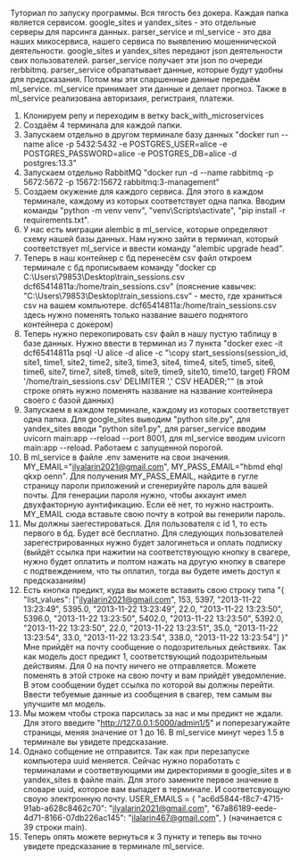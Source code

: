 Туториал по запуску программы. Вся тягость без докера.
Каждая папка является сервисом. google_sites и yandex_sites - это отдельные серверы для парсинга данных.
parser_service и ml_service - это два наших микосервиса, нашего сервиса по выявлению мошеннической деятельности.
google_sites и yandex_sites передают json деятельности свих пользователей. parser_service получает эти json по очереди rerbbitmq.
parser_service обрапатывает данные, которые будут удобны для предсказания. Потом мы эти спаршенные данные передаём ml_service.
ml_service принимает эти данные и делает прогноз. Также в ml_service реализована авторизаия, регистраия, платежи.
1. Клонируем репу и переходим в ветку back_with_microservices
2. Создаём 4 терминала для каждой папки.
3. Запускаем отдельно в другом терминале базу данных "docker run --name alice -p 5432:5432 -e POSTGRES_USER=alice -e POSTGRES_PASSWORD=alice -e POSTGRES_DB=alice -d postgres:13.3"
4. Запускаем отдельно RabbitMQ "docker run -d --name rabbitmq -p 5672:5672 -p 15672:15672 rabbitmq:3-management"
5. Создаем окужение для каждого сервиса. Для этого в каждом терминале, каждому из которых соответствует одна папка. Вводим команды  "python -m venv venv", "venv\Scripts\activate", "pip install -r requirements.txt".
6. У нас есть миграции alembic в ml_service, которые определяют схему нашей базы данных. Нам нужно зайти в терминал, который соответствует ml_service и ввести команду "alembic upgrade head".
7. Теперь в наш контейнер с бд перенесём csv файл откроем терминале с бд прописываем команду "docker cp C:\Users\79853\Desktop\train_sessions.csv dcf65414811a:/home/train_sessions.csv" (пояснение кавычек: "C:\Users\79853\Desktop\train_sessions.csv" - место, где храниться csv на вашем компьютере. dcf65414811a:/home/train_sessions.csv здесь нужно поменять только название вашего поднятого контейнера с докером)
8. Теперь нужно перекопировать csv файл в нашу пустую таблицу в базе данных. Нужно ввести в терминал из 7 пункта "docker exec -it dcf65414811a psql -U alice -d alice -c "\copy start_sessions(session_id, site1, time1, site2, time2, site3, time3, site4, time4, site5, time5, site6, time6, site7, time7, site8, time8, site9, time9, site10, time10, target) FROM '/home/train_sessions.csv' DELIMITER ',' CSV HEADER;"" (в этой строке опять нужно поменять название на название контейнера своего с базой данных)
9. Запускаем в каждом терминале, каждому из которых соответствует одна папка. Для google_sites выводим "python site.py", для yandex_sites вводи "python site1.py", для parser_service вводим uvicorn main:app --reload --port 8001, для ml_service вводим uvicorn main:app --reload.
Работаем с запущенной порогой.
10. В ml_service в файле .env замените на свои значения. MY_EMAIL="ilyalarin2021@gmail.com", MY_PASS_EMAIL="hbmd ehql qkxp oenn". Для получения MY_PASS_EMAIL, найдите в гугле страницу пароли приложений и сгенериуйте пароль для вашей почты. Для генерации пароля нужно, чтобы аккаунт имел двухфакторную аунтификацию. Если её нет, то нужно настроить. MY_EMAIL сюда вставьте свою почту в котрой вы генерили пароль.
1. Мы должны заегестироваться. Для пользователя с id 1, то есть первого в бд. Будет всё бесплатно. Для следующих пользователей зарегестрированных нужно будет залогинеться и оплать подписку (выйдёт ссылка при нажитии на соответствующую кнопку в свагере, нужно будет оплатить и полтом нажать на другую кнопку в свагере с подтвеждением, что ты оплатил, тогда вы будете иметь доступ к предсказаниям)
2. Есть кнопка предикт, куда вы можете вставить свою строку типа "{
  "list_values": ["ilyalarin2021@gmail.com", 153, 5397, "2013-11-22 13:23:49", 5395.0, "2013-11-22 13:23:49", 
  22.0, "2013-11-22 13:23:50", 5396.0, "2013-11-22 13:23:50", 5402.0, "2013-11-22 13:23:50",
  5392.0, "2013-11-22 13:23:50", 22.0, "2013-11-22 13:23:51", 35.0, "2013-11-22 13:23:54",
  33.0, "2013-11-22 13:23:54", 338.0, "2013-11-22 13:23:54"]
}"
Мне прийдёт на почту сообщение о подозрительных действиях. Так как модель дост предикт 1, соответствующий подозрительным действиям. Для 0 на почту ничего не отправляется. Можете поменять в этой строке на свою почту и вам прийдёт уведомление. В этом сообщении будет ссылка по которой вы должны перейти. Ввести тебуемые данные из сообщения в свагер, тем самым вы улучшите мл модель.
3. Мы можем чтобы строка парсилась за нас и мы предикт не ждали. Для этого введите "http://127.0.0.1:5000/admin1/5" и поперезагужайте страницы, меняя значение от 1 до 16. В ml_service минут через 1.5 в терминале вы увидете предсказание.
4. Однако собщение не отправится. Так как при перезапуске компьютера uuid меняется. 
Сейчас нужно поработать с терминалами и соответвующими им директориями в google_sites и в yandex_sites в файле main. Для этого замените первое значение в словаре uuid, которое вам выпадет в терминале. И соответсвующую своую электронную почту. USER_EMAILS = {
    "ac6d5844-f8c7-4715-91ab-a628c8462c70": "ilyalarin2021@gmail.com",
    "67a86189-eede-4d71-8166-07db226ac145": "ilalarin467@gmail.com",
} (начинается с 39 строки main).
5. Теперь опять можете вернуться к 3 пункту и теперь вы точно увидете предсказание в терминале ml_service.
